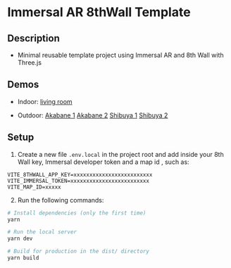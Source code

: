 # Immersal AR 8thWall Template

## Description

- Minimal reusable template project using Immersal AR and 8th Wall with Three.js

## Demos

- Indoor: [living room](https://youtu.be/jEivuCRbyJ8)

- Outdoor: [Akabane 1](https://twitter.com/Alex_dg_dev/status/1606191289334054912) [Akabane 2](https://www.youtube.com/shorts/ex6uKcpv-zo) [Shibuya 1](https://twitter.com/Alex_dg_dev/status/1611259886565994497) [Shibuya 2](https://twitter.com/Alex_dg_dev/status/1611260743672016897)


## Setup

1. Create a new file `.env.local` in the project root and add inside your 8th Wall key, Immersal developer token and a map id , such as:

```
VITE_8THWALL_APP_KEY=xxxxxxxxxxxxxxxxxxxxxxxxx
VITE_IMMERSAL_TOKEN=xxxxxxxxxxxxxxxxxxxxxxxxx
VITE_MAP_ID=xxxxx
```

2. Run the following commands:

```bash
# Install dependencies (only the first time)
yarn

# Run the local server
yarn dev

# Build for production in the dist/ directory
yarn build
```
